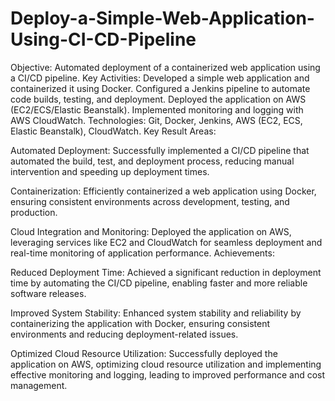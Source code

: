 # Deploy-a-Simple-Web-Application-Using-CI-CD-Pipeline
Objective: Automated deployment of a containerized web application using a CI/CD pipeline.
Key Activities:
Developed a simple web application and containerized it using Docker.
Configured a Jenkins pipeline to automate code builds, testing, and deployment.
Deployed the application on AWS (EC2/ECS/Elastic Beanstalk).
Implemented monitoring and logging with AWS CloudWatch.
Technologies: Git, Docker, Jenkins, AWS (EC2, ECS, Elastic Beanstalk), CloudWatch.
Key Result Areas:

Automated Deployment: Successfully implemented a CI/CD pipeline that automated the build, test, and deployment process, reducing manual intervention and speeding up deployment times.

Containerization: Efficiently containerized a web application using Docker, ensuring consistent environments across development, testing, and production.

Cloud Integration and Monitoring: Deployed the application on AWS, leveraging services like EC2 and CloudWatch for seamless deployment and real-time monitoring of application performance.
Achievements:

Reduced Deployment Time: Achieved a significant reduction in deployment time by automating the CI/CD pipeline, enabling faster and more reliable software releases.

Improved System Stability: Enhanced system stability and reliability by containerizing the application with Docker, ensuring consistent environments and reducing deployment-related issues.

Optimized Cloud Resource Utilization: Successfully deployed the application on AWS, optimizing cloud resource utilization and implementing effective monitoring and logging, leading to improved performance and cost management.
